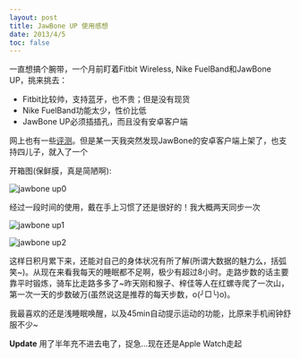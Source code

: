 ```yaml
---
layout: post
title: JawBone UP 使用感想
date: 2013/4/5
toc: false
---
```


一直想搞个腕带，一个月前盯着Fitbit Wireless, Nike FuelBand和JawBone UP，挑来挑去：

<!--more-->

- Fitbit比较帅，支持蓝牙，也不贵；但是没有现货
- Nike FuelBand功能太少，性价比低
- JawBone UP必须插插孔，而且没有安卓客户端

网上也有一些[评测](http://www.getgrok.com/2013/01/a-comparative-review-28-days-with-the-fitbit-one-jawbone-up-nike-fuelband-and-bodymedia-link/)。但是某一天我突然发现JawBone的安卓客户端上架了，也支持四儿子，就入了一个

开箱图(保鲜膜，真是简陋啊):

![jawbone up0](/images/jawbone0.png)

经过一段时间的使用，戴在手上习惯了还是很好的！我大概两天同步一次

![jawbone up1](/images/jawbone1.png)

![jawbone up2](/images/jawbone2.png)

这样日积月累下来，还能对自己的身体状况有所了解(所谓大数据的魅力么，括弧笑~)。从现在来看我每天的睡眠都不足啊，极少有超过8小时。走路步数的话主要靠平时锻炼，骑车比走路多多了~昨天刚和猴子、梓佳等人在红螺寺爬了一次山，第一次一天的步数破万(虽然说这是推荐的每天步数，o(╯□╰)o)。

我最喜欢的还是浅睡眠唤醒，以及45min自动提示运动的功能，比原来手机闹钟舒服不少~

**Update** 用了半年充不进去电了，捉急...现在还是Apple Watch走起